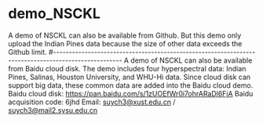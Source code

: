 # demo_NSCKL
A demo of NSCKL can also be available from Github. But this demo only upload the Indian Pines data 
because the size of other data exceeds the Github limit.
#----------------------------------------------------------------------------------------------------
A demo of NSCKL can also be available from Baidu cloud disk.
The demo includes four hyperspectral data: Indian Pines, Salinas, Houston University, and WHU-Hi data.
Since cloud disk can support big data, these common data are added into the Baidu cloud demo.
Baidu cloud disk: https://pan.baidu.com/s/1zUOEfWr0i7ohrARaDl6FjA 
Baidu acquisition code: 6jhd 
Email: suych3@xust.edu.cn / suych3@mail2.sysu.edu.cn
